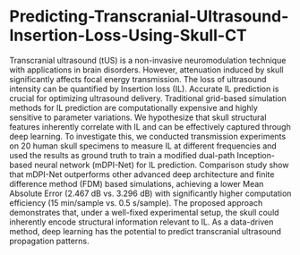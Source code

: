 # Predicting-Transcranial-Ultrasound-Insertion-Loss-Using-Skull-CT

Transcranial ultrasound (tUS) is a non-invasive neuromodulation technique with applications in brain disorders. However, attenuation induced by skull significantly affects focal energy transmission. The loss of ultrasound intensity can be quantified by Insertion loss (IL). Accurate IL prediction is crucial for optimizing ultrasound delivery. Traditional grid-based simulation methods for IL prediction are computationally expensive and highly sensitive to parameter variations. We hypothesize that skull structural features inherently correlate with IL and can be effectively captured through deep learning. To investigate this, we conducted transmission experiments on 20 human skull specimens to measure IL at different frequencies and used the results as ground truth to train a modified dual-path Inception-based neural network (mDPI-Net) for IL prediction. Comparison study show that mDPI-Net outperforms other advanced deep architecture and finite difference method (FDM) based simulations, achieving a lower Mean Absolute Error (2.467 dB vs. 3.296 dB) with significantly higher computation efficiency (15 min/sample vs. 0.5 s/sample). The proposed approach demonstrates that, under a well-fixed experimental setup, the skull could inherently encode structural information relevant to IL. As a data-driven method, deep learning has the potential to predict transcranial ultrasound propagation patterns.


